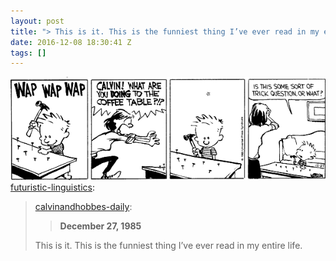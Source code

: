 ```yaml
---
layout: post
title: "> This is it. This is the funniest thing I’ve ever read in my entire life."
date: 2016-12-08 18:30:41 Z
tags: []
---
```

![](/media/2016/12/154212692531.gif)
[futuristic-linguistics](http://futuristic-linguistics.tumblr.com/post/149726819647):

> [calvinandhobbes-daily](http://calvinandhobbes-daily.tumblr.com/post/14880230099):
> 
> > **December 27, 1985**
> 
> This is it. This is the funniest thing I’ve ever read in my entire life.
